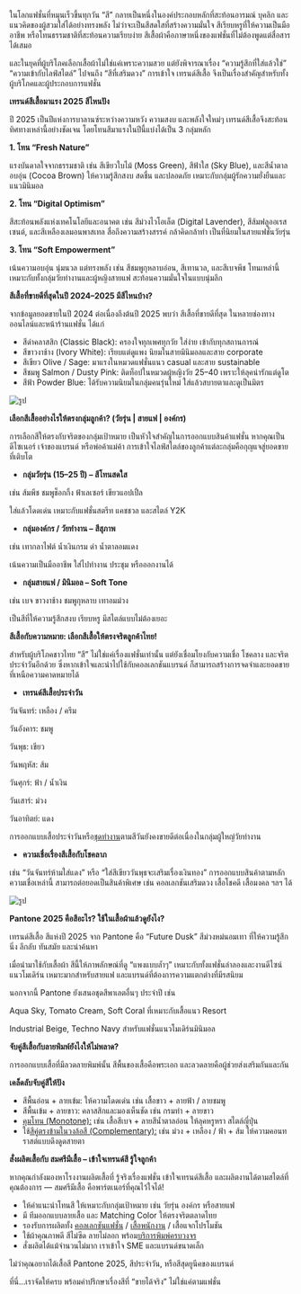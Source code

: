 ในโลกแฟชั่นที่หมุนเร็วขึ้นทุกวัน “สี” กลายเป็นหนึ่งในองค์ประกอบหลักที่สะท้อนอารมณ์ บุคลิก และแนวคิดของผู้สวมใส่ได้อย่างทรงพลัง ไม่ว่าจะเป็นสีสดใสที่สร้างความมั่นใจ สีเรียบหรูที่ให้ความเป็นมืออาชีพ หรือโทนธรรมชาติที่สะท้อนความเรียบง่าย สีเสื้อผ้าคือภาษาหนึ่งของแฟชั่นที่ไม่ต้องพูดแต่สื่อสารได้เสมอ

และในยุคที่ผู้บริโภคเลือกเสื้อผ้าไม่ใช่แค่เพราะความสวย แต่ยังพิจารณาเรื่อง “ความรู้สึกที่ใส่แล้วใช่” “ความเข้ากับไลฟ์สไตล์” ไปจนถึง “สีที่เสริมดวง” การเข้าใจ เทรนด์สีเสื้อ จึงเป็นเรื่องสำคัญสำหรับทั้งผู้บริโภคและผู้ประกอบการแฟชั่น

**เทรนด์สีเสื้อมาแรง 2025 สีไหนปัง**

ปี 2025 เป็นปีแห่งการบาลานซ์ระหว่างความหวัง ความสงบ และพลังใจใหม่ๆ เทรนด์สีเสื้อจึงสะท้อนทิศทางเหล่านี้อย่างชัดเจน โดยโทนสีมาแรงในปีนี้แบ่งได้เป็น 3 กลุ่มหลัก

**1. โทน “Fresh Nature”**

แรงบันดาลใจจากธรรมชาติ เช่น สีเขียวใบไม้ (Moss Green), สีฟ้าใส (Sky Blue), และสีน้ำตาลอบอุ่น (Cocoa Brown) ให้ความรู้สึกสงบ สดชื่น และปลอดภัย เหมาะกับกลุ่มผู้รักความยั่งยืนและแนวมินิมอล

**2. โทน “Digital Optimism”**

สีสะท้อนพลังแห่งเทคโนโลยีและอนาคต เช่น สีม่วงไวโอเล็ต (Digital Lavender), สีส้มฟลูออเรสเซนต์, และสีเหลืองเลมอนพาสเทล สื่อถึงความสร้างสรรค์ กล้าคิดกล้าทำ เป็นที่นิยมในสายแฟชั่นวัยรุ่น

**3. โทน “Soft Empowerment”**

เน้นความอบอุ่น นุ่มนวล แต่ทรงพลัง เช่น สีชมพูกุหลาบอ่อน, สีเทานวล, และสีเบจพีช โทนเหล่านี้เหมาะกับทั้งกลุ่มวัยทำงานและผู้หญิงสายแฟ สะท้อนความมั่นใจในแบบนุ่มลึก

**สีเสื้อที่ขายดีที่สุดในปี 2024–2025 มีสีไหนบ้าง?**

จากข้อมูลยอดขายในปี 2024 ต่อเนื่องถึงต้นปี 2025 พบว่า สีเสื้อที่ขายดีที่สุด ในหลายช่องทางออนไลน์และหน้าร้านแฟชั่น ได้แก่

- สีดำคลาสสิก (Classic Black): ครองใจทุกเพศทุกวัย ใส่ง่าย เข้ากับทุกสถานการณ์
- สีขาวงาช้าง (Ivory White): เรียบแต่ดูแพง นิยมในสายมินิมอลและสาย corporate
- สีเขียว Olive / Sage: มาแรงในหมวดแฟชั่นแนว casual และสาย sustainable
- สีชมพู Salmon / Dusty Pink: ติดท็อปในหมวดผู้หญิงวัย 25–40 เพราะให้ลุคน่ารักแต่ดูโต
- สีฟ้า Powder Blue: ได้รับความนิยมในกลุ่มคนรุ่นใหม่ ใส่แล้วสบายตาและดูเป็นมิตร

![รูป](/blog/hot-clothing-color-trends-2025-1.jpg)

**เลือกสีเสื้ออย่างไรให้ตรงกลุ่มลูกค้า? (วัยรุ่น | สายแฟ | องค์กร)**

การเลือกสีให้ตรงกับจริตของกลุ่มเป้าหมาย เป็นหัวใจสำคัญในการออกแบบสินค้าแฟชั่น หากคุณเป็นดีไซเนอร์ เจ้าของแบรนด์ หรือพ่อค้าแม่ค้า การเข้าใจไลฟ์สไตล์ของลูกค้าแต่ละกลุ่มคือกุญแจสู่ยอดขายที่เติบโต

- **กลุ่มวัยรุ่น (15–25 ปี) – สีโทนสดใส**

เช่น ส้มพีช ชมพูช็อกกิ้ง ฟ้าเลเซอร์ เขียวแอปเปิ้ล

ใส่แล้วโดดเด่น เหมาะกับแฟชั่นสตรีท แคชชวล และสไตล์ Y2K

- **กลุ่มองค์กร / วัยทำงาน – สีสุภาพ**

เช่น เทากลาไฟต์ น้ำเงินกรม ดำ น้ำตาลอมแดง

เน้นความเป็นมืออาชีพ ใส่ไปทำงาน ประชุม หรือออกงานได้

- **กลุ่มสายแฟ / มินิมอล – Soft Tone**

เช่น เบจ ขาวงาช้าง ชมพูกุหลาบ เทาอมม่วง

เป็นสีที่ให้ความรู้สึกสงบ เรียบหรู มีสไตล์แบบไม่ต้องเยอะ

**สีเสื้อกับความหมาย: เลือกสีเสื้อให้ตรงจริตลูกค้าไทย!**

สำหรับผู้บริโภคชาวไทย “สี” ไม่ใช่แค่เรื่องแฟชั่นเท่านั้น แต่ยังเชื่อมโยงกับความเชื่อ โชคลาง และจริตประจำวันอีกด้วย ซึ่งหากเข้าใจและนำไปใช้กับคอลเลกชันแบรนด์ ก็สามารถสร้างการจดจำและยอดขายที่เหนือความคาดหมายได้

- **เทรนด์สีเสื้อประจำวัน**

วันจันทร์: เหลือง / ครีม

วันอังคาร: ชมพู

วันพุธ: เขียว

วันพฤหัส: ส้ม

วันศุกร์: ฟ้า / น้ำเงิน

วันเสาร์: ม่วง

วันอาทิตย์: แดง

การออกแบบเสื้อประจำวันหรือ[ชุดทำงาน](/company-shirt)ตามสีวันยังคงขายดีต่อเนื่องในกลุ่มผู้ใหญ่วัยทำงาน

- **ความเชื่อเรื่องสีเสื้อกับโชคลาภ**

เช่น “วันจันทร์ห้ามใส่แดง” หรือ “ใส่สีเขียววันพุธจะเสริมเรื่องเงินทอง” การออกแบบสินค้าตามหลักความเชื่อเหล่านี้ สามารถต่อยอดเป็นสินค้าพิเศษ เช่น คอลเลกชันเสริมดวง เสื้อโชคดี เสื้อมงคล ฯลฯ ได้

![รูป](/blog/hot-clothing-color-trends-2025-2.jpg)

**Pantone 2025 คือสีอะไร? ใช้ในเสื้อผ้าแล้วดูยังไง?**

เทรนด์สีเสื้อ สีแห่งปี 2025 จาก Pantone คือ “Future Dusk” สีม่วงหม่นอมเทา ที่ให้ความรู้สึกนิ่ง ลึกลับ ทันสมัย และน่าค้นหา

เมื่อนำมาใช้กับเสื้อผ้า สีนี้ให้ภาพลักษณ์ที่ดู “แพงแบบล้ำๆ” เหมาะกับทั้งแฟชั่นลำลองและงานดีไซน์แนวโมเดิร์น เหมาะมากสำหรับสายแฟ และแบรนด์ที่ต้องการความแตกต่างที่มีรสนิยม

นอกจากนี้ Pantone ยังเสนอชุดสีพาเลตอื่นๆ ประจำปี เช่น

Aqua Sky, Tomato Cream, Soft Coral ที่เหมาะกับเสื้อแนว Resort

Industrial Beige, Techno Navy สำหรับแฟชั่นแนวโมเดิร์นมินิมอล

**จับคู่สีเสื้อกับลายพิมพ์ยังไงให้ไม่พลาด?**

การออกแบบเสื้อที่มีลวดลายพิมพ์นั้น สีพื้นของเสื้อคือพระเอก และลวดลายคือผู้ช่วยส่งเสริมกันและกัน

**เคล็ดลับจับคู่สีให้ปัง**

- สีพื้นอ่อน + ลายเข้ม: ให้ความโดดเด่น เช่น เสื้อขาว + ลายฟ้า / ลายชมพู
- สีพื้นเข้ม + ลายขาว: คลาสสิกและมองเห็นชัด เช่น กรมท่า + ลายขาว
- [คุมโทน (Monotone):](https://lamaison.co.th/monotone-style/) เช่น เสื้อสีเบจ + ลายสีน้ำตาลอ่อน ให้ลุคหรูหรา สไตล์ญี่ปุ่น
- ใช้[สีคู่ตรงข้ามในวงล้อสี (Complementary):](https://www.dozzdiy.com/complementary-colors-in-photography/) เช่น ม่วง + เหลือง / ฟ้า + ส้ม ให้ความคอนทราสต์แบบดึงดูดสายตา

**สั่งผลิตเสื้อกับ สมศรีมีเสื้อ – เข้าใจเทรนด์สี รู้ใจลูกค้า**

หากคุณกำลังมองหาโรงงานผลิตเสื้อที่ รู้จริงเรื่องแฟชั่น เข้าใจเทรนด์สีเสื้อ และผลิตงานได้ตามสไตล์ที่คุณต้องการ — สมศรีมีเสื้อ คือพาร์ตเนอร์ที่คุณไว้ใจได้!

- ให้คำแนะนำโทนสี ให้เหมาะกับกลุ่มเป้าหมาย เช่น วัยรุ่น องค์กร หรือสายแฟ
- มี ทีมออกแบบลายเสื้อ และ Matching Color ให้ตรงจริตตลาดไทย
- รองรับการผลิตทั้ง [คอลเลกชันแฟชั่น](/blog/how-to-start-your-own-tshirt-business) / [เสื้อพนักงาน](/company-shirt) / เสื้อแจกโปรโมชัน
- ใช้ผ้าคุณภาพดี สีไม่ซีด ลายไม่ลอก พร้อม[บริการพิมพ์ครบวงจร](/blog/how-to-choose-screen-printing-techniques)
- สั่งผลิตได้แม้จำนวนไม่มาก เราเข้าใจ SME และแบรนด์ขนาดเล็ก

ไม่ว่าคุณอยากได้เสื้อสี Pantone 2025, สีประจำวัน, หรือสีสุดยูนีคของแบรนด์

ที่นี่…เราจัดให้ครบ พร้อมคำปรึกษาเรื่องสีที่ “ขายได้จริง” ไม่ใช่แค่ตามแฟชั่น
